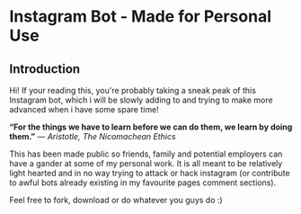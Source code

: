 # Instagram Bot - Made for Personal Use
## Introduction
Hi! If your reading this, you're probably taking a sneak peak of this Instagram bot, which i will be slowly adding to and trying to make more advanced when i have some spare time!

**“For the things we have to learn before we can do them, we learn by doing them.”** 
― *Aristotle, The Nicomachean Ethics*

This has been made public so friends, family and potential employers can have a gander at some of my personal work. It is all meant to be relatively light hearted and in no way trying to attack or hack instagram (or contribute to awful bots already existing in my favourite pages comment sections).

Feel free to fork, download or do whatever you guys do :)
